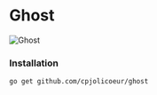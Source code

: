 # Ghost

![Ghost](http://pixabay.com/static/uploads/photo/2013/07/13/10/18/ghost-156969_640.png)


### Installation

    go get github.com/cpjolicoeur/ghost
